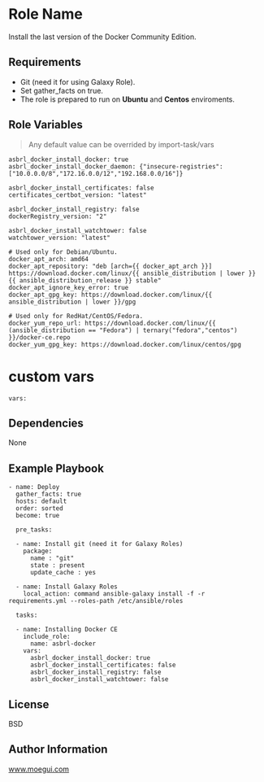 Role Name
=========

Install the last version of the Docker Community Edition.

Requirements
------------

+ Git (need it for using Galaxy Role).
+ Set gather_facts on true.
+ The role is prepared to run on **Ubuntu** and **Centos** enviroments. 

Role Variables
--------------
  > Any default value can be overrided by import-task/vars
``` 
asbrl_docker_install_docker: true
asbrl_docker_install_docker_daemon: {"insecure-registries": ["10.0.0.0/8","172.16.0.0/12","192.168.0.0/16"]}

asbrl_docker_install_certificates: false
certificates_certbot_version: "latest"

asbrl_docker_install_registry: false
dockerRegistry_version: "2"

asbrl_docker_install_watchtower: false
watchtower_version: "latest"

# Used only for Debian/Ubuntu.
docker_apt_arch: amd64
docker_apt_repository: "deb [arch={{ docker_apt_arch }}] https://download.docker.com/linux/{{ ansible_distribution | lower }} {{ ansible_distribution_release }} stable"
docker_apt_ignore_key_error: true
docker_apt_gpg_key: https://download.docker.com/linux/{{ ansible_distribution | lower }}/gpg

# Used only for RedHat/CentOS/Fedora.
docker_yum_repo_url: https://download.docker.com/linux/{{ (ansible_distribution == "Fedora") | ternary("fedora","centos") }}/docker-ce.repo
docker_yum_gpg_key: https://download.docker.com/linux/centos/gpg
``` 

# custom vars
``` 
vars: 

```

Dependencies
------------

None

Example Playbook
----------------

```
- name: Deploy
  gather_facts: true
  hosts: default
  order: sorted
  become: true

  pre_tasks:

  - name: Install git (need it for Galaxy Roles)
    package:
      name : "git"
      state : present
      update_cache : yes    

  - name: Install Galaxy Roles
    local_action: command ansible-galaxy install -f -r requirements.yml --roles-path /etc/ansible/roles

  tasks:

  - name: Installing Docker CE
    include_role:
      name: asbrl-docker
    vars:
      asbrl_docker_install_docker: true
      asbrl_docker_install_certificates: false
      asbrl_docker_install_registry: false
      asbrl_docker_install_watchtower: false
```

License
-------

BSD

Author Information
------------------

www.moegui.com
